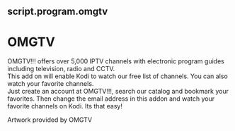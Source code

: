 ## script.program.omgtv

# OMGTV

OMGTV!!! offers over 5,000 IPTV channels with electronic program guides including television, radio and CCTV.  
This add on will enable Kodi to watch our free list of channels.  You can also watch your favorite channels.  
Just create an account at OMGTV!!!, search our catalog and bookmark your favorites.
Then change the email address in this addon and watch your favorite channels on Kodi.  Its that easy!


Artwork provided by OMGTV